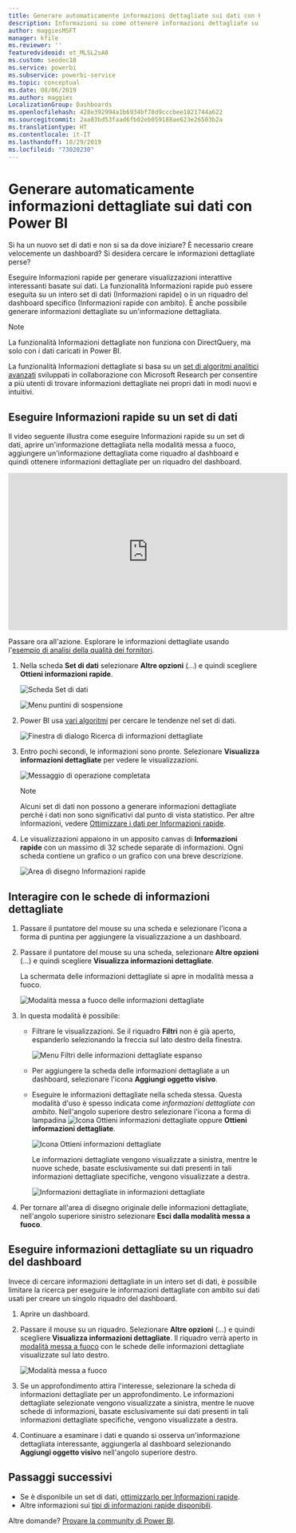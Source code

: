 ```yaml
---
title: Generare automaticamente informazioni dettagliate sui dati con Power BI
description: Informazioni su come ottenere informazioni dettagliate su riquadri del dashboard e set di dati.
author: maggiesMSFT
manager: kfile
ms.reviewer: ''
featuredvideoid: et_MLSL2sA8
ms.custom: seodec18
ms.service: powerbi
ms.subservice: powerbi-service
ms.topic: conceptual
ms.date: 08/06/2019
ms.author: maggies
LocalizationGroup: Dashboards
ms.openlocfilehash: 428e392994a1b6934bf78d9cccbee1821744a622
ms.sourcegitcommit: 2aa83bd53faad6fb02eb059188ae623e26503b2a
ms.translationtype: HT
ms.contentlocale: it-IT
ms.lasthandoff: 10/29/2019
ms.locfileid: "73020230"
---
```

# <a name="generate-data-insights-automatically-with-power-bi"></a>Generare automaticamente informazioni dettagliate sui dati con Power BI
Si ha un nuovo set di dati e non si sa da dove iniziare?  È necessario creare velocemente un dashboard?  Si desidera cercare le informazioni dettagliate perse?

Eseguire Informazioni rapide per generare visualizzazioni interattive interessanti basate sui dati. La funzionalità Informazioni rapide può essere eseguita su un intero set di dati (Informazioni rapide) o in un riquadro del dashboard specifico (Informazioni rapide con ambito). È anche possibile generare informazioni dettagliate su un'informazione dettagliata.

> [!NOTE]
> La funzionalità Informazioni dettagliate non funziona con DirectQuery, ma solo con i dati caricati in Power BI.
> 

La funzionalità Informazioni dettagliate si basa su un [set di algoritmi analitici avanzati](service-insight-types.md) sviluppati in collaborazione con Microsoft Research per consentire a più utenti di trovare informazioni dettagliate nei propri dati in modi nuovi e intuitivi.

## <a name="run-quick-insights-on-a-dataset"></a>Eseguire Informazioni rapide su un set di dati
Il video seguente illustra come eseguire Informazioni rapide su un set di dati, aprire un'informazione dettagliata nella modalità messa a fuoco, aggiungere un'informazione dettagliata come riquadro al dashboard e quindi ottenere informazioni dettagliate per un riquadro del dashboard.

<iframe width="560" height="315" src="https://www.youtube.com/embed/et_MLSL2sA8" frameborder="0" allowfullscreen></iframe>


Passare ora all'azione. Esplorare le informazioni dettagliate usando l'[esempio di analisi della qualità dei fornitori](sample-supplier-quality.md).

1. Nella scheda **Set di dati** selezionare **Altre opzioni** (...) e quindi scegliere **Ottieni informazioni rapide**.
   
    ![Scheda Set di dati](media/service-insights/power-bi-ellipses.png)
   
    ![Menu puntini di sospensione](media/service-insights/power-bi-tab.png)
2. Power BI usa [vari algoritmi](service-insight-types.md) per cercare le tendenze nel set di dati.
   
    ![Finestra di dialogo Ricerca di informazioni dettagliate](media/service-insights/pbi_autoinsightssearching.png)
3. Entro pochi secondi, le informazioni sono pronte.  Selezionare **Visualizza informazioni dettagliate** per vedere le visualizzazioni.
   
    ![Messaggio di operazione completata](media/service-insights/pbi_autoinsightsuccess.png)
   
    > [!NOTE]
    > Alcuni set di dati non possono a generare informazioni dettagliate perché i dati non sono significativi dal punto di vista statistico.  Per altre informazioni, vedere [Ottimizzare i dati per Informazioni rapide](service-insights-optimize.md).
    > 
    
4. Le visualizzazioni appaiono in un apposito canvas di **Informazioni rapide** con un massimo di 32 schede separate di informazioni. Ogni scheda contiene un grafico o un grafico con una breve descrizione.
   
    ![Area di disegno Informazioni rapide](media/service-insights/power-bi-insights.png)

## <a name="interact-with-the-insight-cards"></a>Interagire con le schede di informazioni dettagliate

1. Passare il puntatore del mouse su una scheda e selezionare l'icona a forma di puntina per aggiungere la visualizzazione a un dashboard.

2. Passare il puntatore del mouse su una scheda, selezionare **Altre opzioni** (...) e quindi scegliere **Visualizza informazioni dettagliate**. 

    La schermata delle informazioni dettagliate si apre in modalità messa a fuoco.
   
    ![Modalità messa a fuoco delle informazioni dettagliate](media/service-insights/power-bi-insight-focus.png)
3. In questa modalità è possibile:
   
   * Filtrare le visualizzazioni. Se il riquadro **Filtri** non è già aperto, espanderlo selezionando la freccia sul lato destro della finestra.

       ![Menu Filtri delle informazioni dettagliate espanso](media/service-insights/power-bi-insights-filter-new.png)
   * Per aggiungere la scheda delle informazioni dettagliate a un dashboard, selezionare l'icona **Aggiungi oggetto visivo**.
   * Eseguire le informazioni dettagliate nella scheda stessa. Questa modalità d'uso è spesso indicata come *informazioni dettagliate con ambito*. Nell'angolo superiore destro selezionare l'icona a forma di lampadina ![Icona Ottieni informazioni dettagliate](media/service-insights/power-bi-bulb-icon.png) oppure **Ottieni informazioni dettagliate**.
     
       ![Icona Ottieni informazioni dettagliate](media/service-insights/pbi-autoinsights-tile.png)
     
     Le informazioni dettagliate vengono visualizzate a sinistra, mentre le nuove schede, basate esclusivamente sui dati presenti in tali informazioni dettagliate specifiche, vengono visualizzate a destra.
     
       ![Informazioni dettagliate in informazioni dettagliate](media/service-insights/power-bi-insights-on-insights-new.png)
4. Per tornare all'area di disegno originale delle informazioni dettagliate, nell'angolo superiore sinistro selezionare **Esci dalla modalità messa a fuoco**.

## <a name="run-insights-on-a-dashboard-tile"></a>Eseguire informazioni dettagliate su un riquadro del dashboard
Invece di cercare informazioni dettagliate in un intero set di dati, è possibile limitare la ricerca per eseguire le informazioni dettagliate con ambito sui dati usati per creare un singolo riquadro del dashboard. 

1. Aprire un dashboard.
2. Passare il mouse su un riquadro. Selezionare **Altre opzioni** (...) e quindi scegliere **Visualizza informazioni dettagliate**. Il riquadro verrà aperto in [modalità messa a fuoco](service-focus-mode.md) con le schede delle informazioni dettagliate visualizzate sul lato destro.    
   
    ![Modalità messa a fuoco](media/service-insights/pbi-insights-tile.png)    
3. Se un approfondimento attira l'interesse, selezionare la scheda di informazioni dettagliate per un approfondimento. Le informazioni dettagliate selezionate vengono visualizzate a sinistra, mentre le nuove schede di informazioni, basate esclusivamente sui dati presenti in tali informazioni dettagliate specifiche, vengono visualizzate a destra.    
4. Continuare a esaminare i dati e quando si osserva un'informazione dettagliata interessante, aggiungerla al dashboard selezionando **Aggiungi oggetto visivo** nell'angolo superiore destro.

## <a name="next-steps"></a>Passaggi successivi
- Se è disponibile un set di dati, [ottimizzarlo per Informazioni rapide](service-insights-optimize.md).
- Altre informazioni sui [tipi di informazioni rapide disponibili](service-insight-types.md).

Altre domande? [Provare la community di Power BI](http://community.powerbi.com/).

